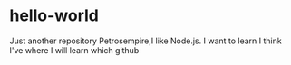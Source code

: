 # hello-world
Just another repository
Petrosempire,I like Node.js. I want to learn
I think I've where I will learn which github
